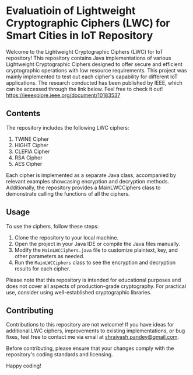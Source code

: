 # Evaluatioin of Lightweight Cryptographic Ciphers (LWC) for Smart Cities in IoT Repository

Welcome to the Lightweight Cryptographic Ciphers (LWC) for IoT repository! This repository contains Java implementations of various Lightweight Cryptographic Ciphers designed to offer secure and efficient cryptographic operations with low resource requirements. This project was mainly implemented to test out each cipher's capability for different IoT applications. The research conducted has been published by IEEE, which can be accessed through the link below. Feel free to check it out!
https://ieeexplore.ieee.org/document/10183537

## Contents

The repository includes the following LWC ciphers:

1. TWINE Cipher
2. HIGHT Cipher
3. CLEFIA Cipher
4. RSA Cipher
5. AES Cipher

Each cipher is implemented as a separate Java class, accompanied by relevant examples showcasing encryption and decryption methods. Additionally, the repository provides a MainLWCCiphers class to demonstrate calling the functions of all the ciphers.

## Usage

To use the ciphers, follow these steps:

1. Clone the repository to your local machine.
2. Open the project in your Java IDE or compile the Java files manually.
3. Modify the `MainLWCCiphers.java` file to customize plaintext, key, and other parameters as needed.
4. Run the `MainLWCCiphers` class to see the encryption and decryption results for each cipher.

Please note that this repository is intended for educational purposes and does not cover all aspects of production-grade cryptography. For practical use, consider using well-established cryptographic libraries.

## Contributing

Contributions to this repository are not welcome! If you have ideas for additional LWC ciphers, improvements to existing implementations, or bug fixes, feel free to contact me via email at shraiyash.pandey@gmail.com. 

Before contributing, please ensure that your changes comply with the repository's coding standards and licensing.

Happy coding!

